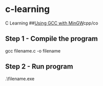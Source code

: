 # c-learning
C Learning 
##[Using GCC with MinGW](https://code.visualstudio.com/docs/nfig-mingw)cpp/co



## Step 1 - Compile the program
gcc filename.c -o filename
## Step 2 - Run program
.\filename.exe


